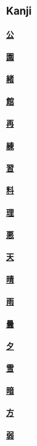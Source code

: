 # Kanji
## [公](../../Kanji/kanji-dict/公.md)
## [園](../../Kanji/kanji-dict/園.md)
## [緒](../../Kanji/kanji-dict/緒.md)
## [館](../../Kanji/kanji-dict/館.md)
## [再](../../Kanji/temp-kanji/再.md)
## [練](../../Kanji/kanji-dict/練.md)
## [習](../../Kanji/kanji-dict/習.md)
## [料](../../Kanji/kanji-dict/料.md)
## [理](../../Kanji/kanji-dict/理.md)
## [悪](../../Kanji/kanji-dict/悪.md)
## [天](../../Kanji/kanji-dict/天.md)
## [晴](../../Kanji/kanji-dict/晴.md)
## [雨](../../Vocabulary/雨.md)
## [曇](../../Kanji/kanji-dict/曇.md)
## [夕](../../Kanji/kanji-dict/夕.md)
## [雪](../../Vocabulary/雪.md)
## [暗](../../Kanji/temp-kanji/暗.md)
## [方](../../Kanji/kanji-dict/方.md)
## [弱](../../Kanji/kanji-dict/弱.md)